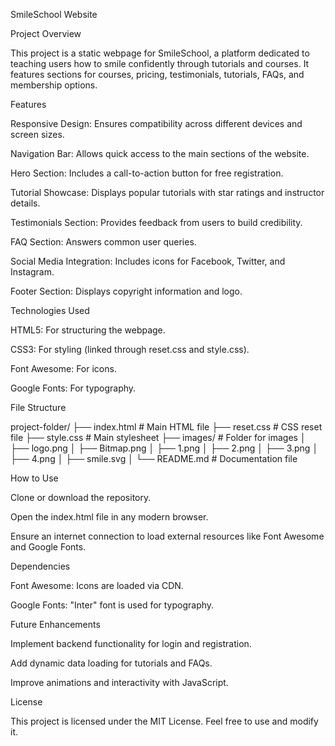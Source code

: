 SmileSchool Website

Project Overview

This project is a static webpage for SmileSchool, a platform dedicated to teaching users how to smile confidently through tutorials and courses. It features sections for courses, pricing, testimonials, tutorials, FAQs, and membership options.

Features

Responsive Design: Ensures compatibility across different devices and screen sizes.

Navigation Bar: Allows quick access to the main sections of the website.

Hero Section: Includes a call-to-action button for free registration.

Tutorial Showcase: Displays popular tutorials with star ratings and instructor details.

Testimonials Section: Provides feedback from users to build credibility.

FAQ Section: Answers common user queries.

Social Media Integration: Includes icons for Facebook, Twitter, and Instagram.

Footer Section: Displays copyright information and logo.

Technologies Used

HTML5: For structuring the webpage.

CSS3: For styling (linked through reset.css and style.css).

Font Awesome: For icons.

Google Fonts: For typography.

File Structure

project-folder/
├── index.html          # Main HTML file
├── reset.css           # CSS reset file
├── style.css           # Main stylesheet
├── images/             # Folder for images
│   ├── logo.png
│   ├── Bitmap.png
│   ├── 1.png
│   ├── 2.png
│   ├── 3.png
│   ├── 4.png
│   ├── smile.svg
│
└── README.md           # Documentation file

How to Use

Clone or download the repository.

Open the index.html file in any modern browser.

Ensure an internet connection to load external resources like Font Awesome and Google Fonts.

Dependencies

Font Awesome: Icons are loaded via CDN.

Google Fonts: "Inter" font is used for typography.

Future Enhancements

Implement backend functionality for login and registration.

Add dynamic data loading for tutorials and FAQs.

Improve animations and interactivity with JavaScript.

License

This project is licensed under the MIT License. Feel free to use and modify it.

